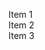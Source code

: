 <!DOCTYPE html>
<html lang="en">
<head>
<meta charset="UTF-8">
<meta name="viewport" content="width=device-width, initial-scale=1.0">
<title>Markdown to HTML with Inline CSS</title>
<style>
/* Inline CSS styles */
.no-bullet {
    list-style-type: none;
    padding-left: 0; /* optional: remove default left padding */
}
</style>
</head>
<body>

<ul class="no-bullet">
  <li>Item 1</li>
  <li>Item 2</li>
  <li>Item 3</li>
</ul>

</body>
</html>
